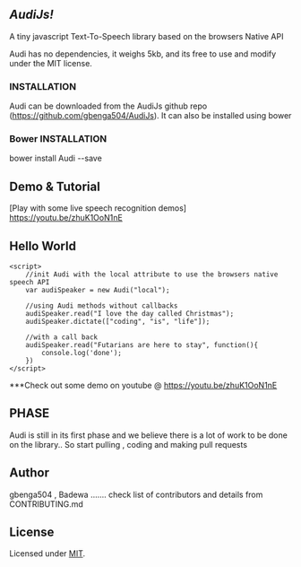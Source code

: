 *AudiJs!*
-----------------------------------------------

A tiny javascript Text-To-Speech library based on the browsers Native API

Audi has no dependencies, it weighs 5kb, and its free to use and modify under the MIT license.

### INSTALLATION 

Audi can be downloaded from the AudiJs github repo (https://github.com/gbenga504/AudiJs). It can also be installed using bower

### Bower INSTALLATION
bower install Audi --save


Demo & Tutorial
---------------
[Play with some live speech recognition demos]
https://youtu.be/zhuK1OoN1nE


Hello World
-----------
```<script src="__LOCATION__TO__AUDI_FILE"></script>
<script>
	//init Audi with the local attribute to use the browsers native speech API 
	var audiSpeaker = new Audi("local");
	
	//using Audi methods without callbacks 
	audiSpeaker.read("I love the day called Christmas");
	audiSpeaker.dictate(["coding", "is", "life"]);
	
	//with a call back 
	audiSpeaker.read("Futarians are here to stay", function(){
		console.log('done');
	})
</script>
```

***Check out some demo on youtube @
https://youtu.be/zhuK1OoN1nE


PHASE
-----------
Audi is still in its first phase and we believe there is a lot of work to be done on the library.. So start pulling , coding and making pull requests


Author
------
gbenga504 ,  Badewa ....... check list of contributors and details from CONTRIBUTING.md



License
-------
Licensed under [MIT](https://github.com/gbenga504/AudiJs/blob/master/LICENSE).




